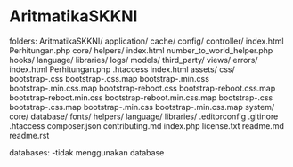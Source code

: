 # AritmatikaSKKNI

folders:
AritmatikaSKKNI/
	application/
		cache/ <!-- default dari framework ci -->
		config/  <!-- default dari framework ci -->	
		controller/
			index.html <!-- default dari framework ci -->
			Perhitungan.php <!-- file controller untuk perhitungan aritmatika -->
		core/ <!-- default dari framework ci -->
		helpers/
			index.html  <!-- default dari framework ci -->
			number_to_world_helper.php <!-- file helper untuk mengkonversi number ke words -->
		hooks/ <!-- default dari framework ci -->
		language/ <!-- default dari framework ci -->
		libraries/ <!-- default dari framework ci -->
		logs/ <!-- default dari framework ci -->
		models/ <!-- default dari framework ci -->
		third_party/ <!-- default dari framework ci -->
		views/
			errors/ <!-- default dari framework ci -->
			index.html <!-- default dari framework ci -->
			Perhitungan.php <!-- file view troller untuk perhitungan aritmatika -->
		.htaccess <!-- default dari framework ci -->
		index.html <!-- default dari framework ci -->
	assets/ <!-- menampung data assets yang digunakan -->
		css/ <!-- menampung file css -->
			bootstrap-.css <!-- bootstrap v4.0 -->
			bootstrap-.css.map <!-- bootstrap v4.0 -->
			bootstrap-.min.css <!-- bootstrap v4.0 -->
			bootstrap-.min.css.map <!-- bootstrap v4.0 -->
			bootstrap-reboot.css <!-- bootstrap v4.0 -->
			bootstrap-reboot.css.map <!-- bootstrap v4.0 -->
			bootstrap-reboot.min.css <!-- bootstrap v4.0 -->
			bootstrap-reboot.min.css.map <!-- bootstrap v4.0 -->
			bootstrap-.css <!-- bootstrap v4.0 -->
			bootstrap-.css.map <!-- bootstrap v4.0 -->
			bootstrap-.min.css <!-- bootstrap v4.0 -->
			bootstrap-.min.css.map <!-- bootstrap v4.0 -->
	system/ <!-- default dari framework ci -->
		core/ <!-- default dari framework ci -->
		database/ <!-- default dari framework ci -->
		fonts/ <!-- default dari framework ci -->
		helpers/ <!-- default dari framework ci -->
		language/ <!-- default dari framework ci -->
		libraries/ <!-- default dari framework ci -->
	.editorconfig <!-- default dari framework ci -->
	.gitinore <!-- default dari framework ci -->
	.htaccess <!-- melakukan RewriteBase /AritmatikaSKKNI/ -->
	composer.json <!-- default dari framework ci -->
	contributing.md <!-- default dari framework ci -->
	index.php <!-- default dari framework ci -->
	license.txt <!-- default dari framework ci -->
	readme.md
	readme.rst <!-- default dari framework ci -->



databases:
-tidak menggunakan database